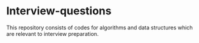 # Interview-questions
This repository consists of codes for algorithms and data structures which are relevant to interview preparation.
